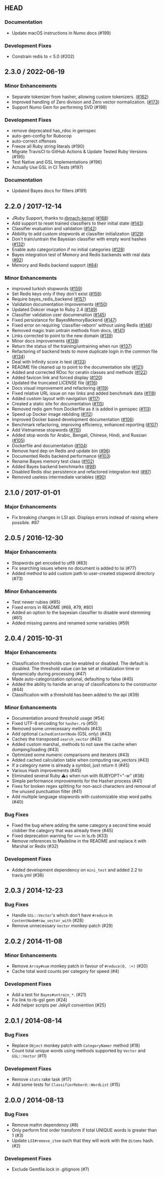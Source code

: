 ## HEAD

### Documentation

  * Update macOS instructions in Numo docs (#199)

### Development Fixes

  * Constrain redis to &lt; 5.0 (#202)

## 2.3.0 / 2022-06-19

### Minor Enhancements

  * Separate tokenizer from hasher, allowing custom tokenizers. ([#162](https://github.com/jekyll/classifier-reborn/pull/162))
  * Improved handling of Zero division and Zero vector normalization. ([#173](https://github.com/jekyll/classifier-reborn/pull/173))
  * Support Numo Gem for performing SVD (#198)

### Development Fixes

  * remove deprecated has_rdoc in gemspec
  * auto-gen-config for Rubocop
  * auto-correct offenses
  * Freeze all Ruby string literals (#190)
  * Migrate TravisCI to GitHub Actions &amp; Update Tested Ruby Versions (#195)
  * Test Native and GSL Implementations (#196)
  * Actually Use GSL in CI Tests (#197)

### Documentation

  * Updated Bayes docs for filters (#191)

## 2.2.0 / 2017-12-14

  * JRuby Support, thanks to [@mach-kernel](https://github.com/mach-kernel) ([#168](https://github.com/jekyll/classifier-reborn/pull/168))
  * Add support to reset trained classifiers to their initial state ([#143](https://github.com/jekyll/classifier-reborn/pull/143))
  * Classifier evaluation and validation ([#142](https://github.com/jekyll/classifier-reborn/pull/142))
  * Abbility to add custom stopwords at classifier initialization ([#129](https://github.com/jekyll/classifier-reborn/pull/129))
  * Don't train/untrain the Bayesian classifier with empty word hashes ([#132](https://github.com/jekyll/classifier-reborn/pull/132))
  * Enable auto categorization if no initial categories ([#128](https://github.com/jekyll/classifier-reborn/pull/128))
  * Bayes integration test of Memory and Redis backends with real data ([#92](https://github.com/jekyll/classifier-reborn/pull/92))
  * Memory and Redis backend support ([#84](https://github.com/jekyll/classifier-reborn/pull/84))

### Minor Enhancements

  * improved turkish stopwords ([#159](https://github.com/jekyll/classifier-reborn/pull/159))
  * Set Redis keys only if they don't exist ([#156](https://github.com/jekyll/classifier-reborn/pull/156))
  * Require bayes_redis_backend ([#157](https://github.com/jekyll/classifier-reborn/pull/157))
  * Validation documentation improvements ([#150](https://github.com/jekyll/classifier-reborn/pull/150))
  * Updated Dokcer image to Ruby 2.4 ([#149](https://github.com/jekyll/classifier-reborn/pull/149))
  * Classifier validation user documenation ([#145](https://github.com/jekyll/classifier-reborn/pull/145))
  * Fixed persistance for BayesMemoryBackend ([#147](https://github.com/jekyll/classifier-reborn/pull/147))
  * Fixed error on requiring 'classifier-reborn' without using Redis ([#146](https://github.com/jekyll/classifier-reborn/pull/146))
  * Removed magic train untrain methods from docs, ([#141](https://github.com/jekyll/classifier-reborn/pull/141))
  * Links corrected to point to the new domain ([#139](https://github.com/jekyll/classifier-reborn/pull/139))
  * Minor docs improvements ([#138](https://github.com/jekyll/classifier-reborn/pull/138))
  * Return the status of the training/untraining when run ([#137](https://github.com/jekyll/classifier-reborn/pull/137))
  * Refactoring of backend tests to move duplicate login in the common file ([#134](https://github.com/jekyll/classifier-reborn/pull/134))
  * Deal with Infinity score in test ([#133](https://github.com/jekyll/classifier-reborn/pull/133))
  * README file cleaned up to point to the documentation site ([#121](https://github.com/jekyll/classifier-reborn/pull/121))
  * Added and corrected RDoc for ceratin classes and methods ([#122](https://github.com/jekyll/classifier-reborn/pull/122))
  * Added favicon link and forced display ([#120](https://github.com/jekyll/classifier-reborn/pull/120))
  * Updated the truncated LICENSE file ([#116](https://github.com/jekyll/classifier-reborn/pull/116))
  * Docs visual improvement and refactoring ([#119](https://github.com/jekyll/classifier-reborn/pull/119))
  * Fixed relative URL issue on nav links and added benchmark data ([#118](https://github.com/jekyll/classifier-reborn/pull/118))
  * Added custom layout with navigation ([#117](https://github.com/jekyll/classifier-reborn/pull/117))
  * Created a static site for documentation ([#115](https://github.com/jekyll/classifier-reborn/pull/115))
  * Removed redis gem from Dockerfile as it is added in gemspec ([#113](https://github.com/jekyll/classifier-reborn/pull/113))
  * Speed up Docker image rebilding ([#112](https://github.com/jekyll/classifier-reborn/pull/112))
  * Improved Docker based development documentation ([#106](https://github.com/jekyll/classifier-reborn/pull/106))
  * Benchmark refactoring, improving efficiency, enhanced reporting ([#107](https://github.com/jekyll/classifier-reborn/pull/107))
  * Add Vietnamese stopwords ([#110](https://github.com/jekyll/classifier-reborn/pull/110))
  * Added stop words for Arabic, Bengali, Chinese, Hindi, and Russian ([#105](https://github.com/jekyll/classifier-reborn/pull/105))
  * Dockerfile and documentation ([#104](https://github.com/jekyll/classifier-reborn/pull/104))
  * Remove hard dep on Redis and update bin ([#96](https://github.com/jekyll/classifier-reborn/pull/96))
  * Documented Redis backend performance ([#103](https://github.com/jekyll/classifier-reborn/pull/103))
  * Rename Bayes memory test class ([#102](https://github.com/jekyll/classifier-reborn/pull/102))
  * Added Bayes backend benchmarks ([#98](https://github.com/jekyll/classifier-reborn/pull/98))
  * Disabled Redis disc persistence and refactored integration test ([#97](https://github.com/jekyll/classifier-reborn/pull/97))
  * Removed useless intermediate variables ([#90](https://github.com/jekyll/classifier-reborn/pull/90))

## 2.1.0 / 2017-01-01

### Major Enhancements

  * Fix breaking changes in LSI api. Displays errors instead of raising where possible. #87

## 2.0.5 / 2016-12-30

### Major Enhancements

  * Stopwords get encoded to utf8 (#83)
  * Fix searching issues where no document is added to lsi (#77)
  * Added method to add custom path to user-created stopword directory (#73)

### Minor Enhancements

  * Test newer rubies (#85)
  * Fixed errors in README (#68, #79, #80)
  * Added an option to the bayesian classifier to disable word stemming (#61)
  * Added missing parens and renamed some variables (#59)

## 2.0.4 / 2015-10-31

### Major Enhancements

  * Classification thresholds can be enabled or disabled. The default is disabled. The threshold value can be set at initialization time or dynamically during processing (#47)
  * Made auto-categorization optional, defaulting to false (#45)
  * Added the ability to handle an array of classifications to the constructor (#44)
  * Classification with a threshold has been added to the api (#39)

### Minor Enhancements

  * Documentation around threshold usage (#54)
  * Fixed UTF-8 encoding for `hasher.rb` (#50)
  * Removed some unnecessary methods (#43)
  * Add optional `CachedContentNode` (GSL only) (#43)
  * Caches the transposed `search_vector` (#43)
  * Added custom marshal_ methods to not save the cache when dumping/loading (#43)
  * Optimized some numeric comparisons and iterators (#43)
  * Added cached calculation table when computing raw_vectors (#43)
  * If a category name is already a symbol, just return it (#45)
  * Various Hash improvements (#45)
  * Eliminated several Ruby :warning:s when run with RUBYOPT="-w" (#38)
  * Simple performance improvements for the Hasher process (#41)
  * Fixes for broken regex splitting for non-ascii characters and removal of the unused punctuation filter (#41)
  * Add multiple language stopwords with customizable stop word paths (#40)

### Bug Fixes

  * Fixed the bug where adding the same category a second time would clobber the category that was already there (#45)
  * Fixed deprecation warning for `<=>` in ls.rb (#33)
  * Remove references to Madeline in the README and replace it with Marshal or Redis (#32)

### Development Fixes

  * Added development dependency on `mini_test` and added 2.2 to travis.yml (#36)

## 2.0.3 / 2014-12-23

### Bug Fixes

  * Handle `GSL::Vector`'s which don't have `#reduce` in `ContentNode#raw_vector_with` (#28)
  * Remove unnecessary `Vector` monkey-patch (#29)

## 2.0.2 / 2014-11-08

### Minor Enhancements

  * Remove `Array#sum` monkey patch in favour of `#reduce(0, :+)` (#20)
  * Cache total word counts per category for speed (#4)

### Development Fixes

  * Add a test for `Bayes#untrain_*`. (#21)
  * Fix link to rb-gsl gem (#24)
  * Add helper scripts per Jekyll convention (#25)

## 2.0.1 / 2014-08-14

### Bug Fixes

  * Replace `Object` monkey patch with `CategoryNamer` method (#18)
  * Count total unique words using methods supported by `Vector` and `GSL::Vector` (#11)

### Development Fixes

  * Remove `stats` rake task (#17)
  * Add some tests for `ClassifierRebord::WordList` (#15)

## 2.0.0 / 2014-08-13

### Bug Fixes

  * Remove mathn dependency (#8)
  * Only perform first order transform if total UNIQUE words is greater than 1 (#3)
  * Update `LSI#remove_item` such that they will work with the `@items` hash. (#2)

### Development Fixes

  * Exclude Gemfile.lock in .gitignore (#7)
